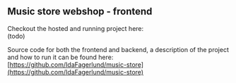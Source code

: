 ## Music store webshop - frontend
Checkout the hosted and running project here:  
(todo) 

Source code for both the frontend and backend, a description of the project and how to run it can be found here:  
[https://github.com/IdaFagerlund/music-store](https://github.com/IdaFagerlund/music-store)
